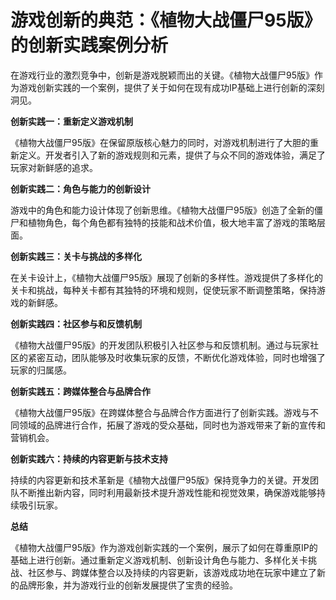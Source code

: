 # 游戏创新的典范：《植物大战僵尸95版》的创新实践案例分析

在游戏行业的激烈竞争中，创新是游戏脱颖而出的关键。《植物大战僵尸95版》作为游戏创新实践的一个案例，提供了关于如何在现有成功IP基础上进行创新的深刻洞见。

**创新实践一：重新定义游戏机制**

《植物大战僵尸95版》在保留原版核心魅力的同时，对游戏机制进行了大胆的重新定义。开发者引入了新的游戏规则和元素，提供了与众不同的游戏体验，满足了玩家对新鲜感的追求。

**创新实践二：角色与能力的创新设计**

游戏中的角色和能力设计体现了创新思维。《植物大战僵尸95版》创造了全新的僵尸和植物角色，每个角色都有独特的技能和战术价值，极大地丰富了游戏的策略层面。

**创新实践三：关卡与挑战的多样化**

在关卡设计上，《植物大战僵尸95版》展现了创新的多样性。游戏提供了多样化的关卡和挑战，每种关卡都有其独特的环境和规则，促使玩家不断调整策略，保持游戏的新鲜感。

**创新实践四：社区参与和反馈机制**

《植物大战僵尸95版》的开发团队积极引入社区参与和反馈机制。通过与玩家社区的紧密互动，团队能够及时收集玩家的反馈，不断优化游戏体验，同时也增强了玩家的归属感。

**创新实践五：跨媒体整合与品牌合作**

《植物大战僵尸95版》在跨媒体整合与品牌合作方面进行了创新实践。游戏与不同领域的品牌进行合作，拓展了游戏的受众基础，同时也为游戏带来了新的宣传和营销机会。

**创新实践六：持续的内容更新与技术支持**

持续的内容更新和技术革新是《植物大战僵尸95版》保持竞争力的关键。开发团队不断推出新内容，同时利用最新技术提升游戏性能和视觉效果，确保游戏能够持续吸引玩家。

**总结**

《植物大战僵尸95版》作为游戏创新实践的一个案例，展示了如何在尊重原IP的基础上进行创新。通过重新定义游戏机制、创新设计角色与能力、多样化关卡挑战、社区参与、跨媒体整合以及持续的内容更新，该游戏成功地在玩家中建立了新的品牌形象，并为游戏行业的创新发展提供了宝贵的经验。
